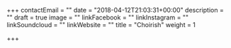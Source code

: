 +++
contactEmail = ""
date = "2018-04-12T21:03:31+00:00"
description = ""
draft = true
image = ""
linkFacebook = ""
linkInstagram = ""
linkSoundcloud = ""
linkWebsite = ""
title = "Choirish"
weight = 1

+++
